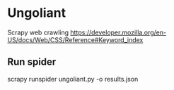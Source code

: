 # Ungoliant
Scrapy web crawling https://developer.mozilla.org/en-US/docs/Web/CSS/Reference#Keyword_index

## Run spider
scrapy runspider ungoliant.py -o results.json